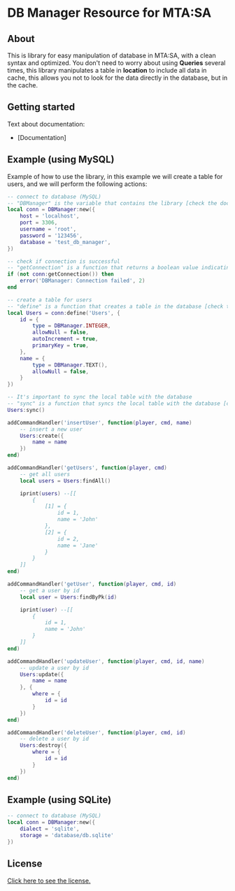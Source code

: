 # DB Manager Resource for MTA:SA

## About

This is library for easy manipulation of database in MTA:SA, with a clean syntax and optimized. You don't need to worry about using **Queries** several times, this library manipulates a table in **location** to include all data in cache, this allows you not to look for the data directly in the database, but in the cache.

## Getting started
Text about documentation:

- [Documentation]

## Example (using MySQL)

Example of how to use the library, in this example we will create a table for users, and we will perform the following actions:

```lua
-- connect to database (MySQL)
-- "DBManager" is the variable that contains the library [check the documentation for more information]
local conn = DBManager:new({
    host = 'localhost',
    port = 3306,
    username = 'root',
    password = '123456',
    database = 'test_db_manager',
})

-- check if connection is successful
-- "getConnection" is a function that returns a boolean value indicating if the connection was successful [check the documentation for more information]
if (not conn:getConnection()) then
    error('DBManager: Connection failed', 2)
end

-- create a table for users
-- "define" is a function that creates a table in the database [check the documentation for more information]
local Users = conn:define('Users', {
    id = {
        type = DBManager.INTEGER,
        allowNull = false,
        autoIncrement = true,
        primaryKey = true,
    },
    name = {
        type = DBManager.TEXT(),
        allowNull = false,
    }
})

-- It's important to sync the local table with the database
-- "sync" is a function that syncs the local table with the database [check the documentation for more information]
Users:sync()

addCommandHandler('insertUser', function(player, cmd, name)
    -- insert a new user
    Users:create({
        name = name
    })
end)

addCommandHandler('getUsers', function(player, cmd)
    -- get all users
    local users = Users:findAll()

    iprint(users) --[[
        {
            [1] = {
                id = 1,
                name = 'John'
            },
            [2] = {
                id = 2,
                name = 'Jane'
            }
        }
    ]]
end)

addCommandHandler('getUser', function(player, cmd, id)
    -- get a user by id
    local user = Users:findByPk(id)

    iprint(user) --[[
        {
            id = 1,
            name = 'John'
        }
    ]]
end)

addCommandHandler('updateUser', function(player, cmd, id, name)
    -- update a user by id
    Users:update({
        name = name
    }, {
        where = {
            id = id
        }
    })
end)

addCommandHandler('deleteUser', function(player, cmd, id)
    -- delete a user by id
    Users:destroy({
        where = {
            id = id
        }
    })
end)
```

## Example (using SQLite)

```lua
-- connect to database (MySQL)
local conn = DBManager:new({
    dialect = 'sqlite',
    storage = 'database/db.sqlite'
})
```

## License

[Click here to see the license.](https://github.com/lodsdev/database-management/blob/main/MIT-LICENSE.txt)

